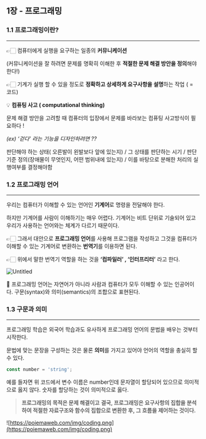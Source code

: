 ## 1장 - 프로그래밍

### 1.1 프로그래밍이란?

---

👉🏻 컴퓨터에게 실행을 요구하는 일종의 **커뮤니케이션**

 (커뮤니케이션을 잘 하려면 문제를 명확히 이해한 후 **적절한 문제 해결 방안을 정의**해야 한다!)

👉🏻 기계가 실행 할 수 있을 정도로 **정확하고 상세하게 요구사항을 설명**하는 작업 ( = 코드) 

💡 **컴퓨팅 사고 ( computational thinking)**

문제 해결 방안을 고려할 때 컴퓨터의 입장에서 문제를 바라보는 컴퓨팅 사고방식이 필요하다 !

*(ex) ‘걷다’ 라는 기능을 디자인하려면 ??*

판단해야 하는 상태( 오른발이 왼발보다 앞에 있는지) / 그 상태를 판단하는 시기 / 판단 기준 정의(장애물이 무엇인지, 어떤 범위내에 있는지) / 이를 바탕으로 분해한 처리의 실행여부를 결정해야함

### 1.2 프로그래밍 언어

---

우리는 컴퓨터가 이해할 수 있는 언어인 **기계어**로 명령을 전달해야 한다. 

하지만 기계어를 사람이 이해하기는 매우 어렵다. 기계어는 비트 단위로 기술되어 있고 우리가 사용하는 언어와는 체계가 다르기 때문이다. 

👉🏻 그래서 대안으로 **프로그래밍 언어**를 사용해 프로그램을 작성하고 그것을 컴퓨터가 이해할 수 있는 기계어로 변환하는 **번역기**를 이용하면 된다.

👉🏻 위에서 말한 번역기 역할을 하는 것을 **‘컴파일러’ , ‘인터프리터’** 라고 한다.

![Untitled](https://poiemaweb.com/img/compiler.png)

<aside>
📝 프로그래밍 언어는 자연어가 아니라 사람과 컴퓨터가 모두 이해할 수 있는 인공어이다. 구문(syntax)와 의미(semantics)의 조합으로 표현된다.
</aside>

### 1.3 구문과 의미

---

프로그래밍 학습은 외국어 학습과도 유사하게 프로그래밍 언어의 문법을  배우는 것부터 시작한다.

문법에 맞는 문장을 구성하는 것은 물론 **의미**를 가지고 있어야 언어의 역할을 충실히 할 수 있다.

```jsx
const number = 'string';
```

예를 들자면 위 코드에서 변수 이름은 number인데 문자열이 할당되어 있으므로 의미적으로 옳지 않다. 숫자를 할당하는 것이 의미적으로 옳다.

> **프로그래밍의 목적은 문제 해결이고** **결국, 프로그래밍은 요구사항의 집합을 분석하여 적절한 자료구조와 함수의 집합으로 변환한 후, 그 흐름을 제어하는 것이다.**
> 

![https://poiemaweb.com/img/coding.png](https://poiemaweb.com/img/coding.png)

